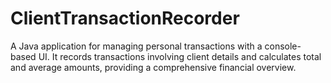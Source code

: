 # ClientTransactionRecorder
A Java application for managing personal transactions with a console-based UI. It records transactions involving client details and calculates total and average amounts, providing a comprehensive financial overview.
